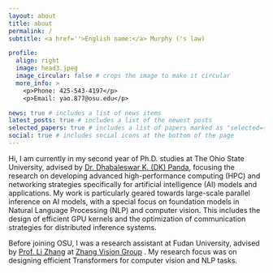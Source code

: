 ```yaml
---
layout: about
title: about
permalink: /
subtitle: <a href=''>English name:</a> Murphy ('s law)

profile:
  align: right
  image: head3.jpeg
  image_circular: false # crops the image to make it circular
  more_info: >
    <p>Phone: 425-543-4197</p>
    <p>Email: yao.877@osu.edu</p>

news: true # includes a list of news items
latest_posts: true # includes a list of the newest posts
selected_papers: true # includes a list of papers marked as "selected={true}"
social: true # includes social icons at the bottom of the page
---
```


Hi, I am currently in my second year of Ph.D. studies at The Ohio State University, advised by <a href='https://scholar.google.com/citations?user=7FXtL98AAAAJ&hl=en'>Dr. Dhabaleswar K. (DK) Panda</a>, focusing the research on developing advanced high-performance computing (HPC) and networking strategies specifically for artificial intelligence (AI) models and applications. My work is particularly geared towards large-scale parallel inference on AI models, with a special focus on foundation models in Natural Language Processing (NLP) and computer vision. This includes the design of efficient GPU kernels and the optimization of communication strategies for distributed inference systems. 

Before joining OSU, I was a research assistant at Fudan University, advised by <a href='https://scholar.google.com/citations?user=-wOTCE8AAAAJ&hl=en'>Prof. Li Zhang</a> at <a href='https://fudan-zvg.github.io/index.html'>Zhang Vision Group</a> . My research focus was on designing efficient Transformers for computer vision and NLP tasks.

<!-- During my bachelor, I worked with <a href='https://scholar.google.com/citations?user=3XTEwtAAAAAJ&hl=en'>Prof. Jun Yu</a> at Media Intelligence Lab at Hangzhou Dianzi University, where I studied 2D object detection and Visual Question Answering. -->

<!-- Write your biography here. Tell the world about yourself. Link to your favorite [subreddit](http://reddit.com). You can put a picture in, too. The code is already in, just name your picture `prof_pic.jpg` and put it in the `img/` folder.

Put your address / P.O. box / other info right below your picture. You can also disable any of these elements by editing `profile` property of the YAML header of your `_pages/about.md`. Edit `_bibliography/papers.bib` and Jekyll will render your [publications page](/al-folio/publications/) automatically.

Link to your social media connections, too. This theme is set up to use [Font Awesome icons](https://fontawesome.com/) and [Academicons](https://jpswalsh.github.io/academicons/), like the ones below. Add your Facebook, Twitter, LinkedIn, Google Scholar, or just disable all of them. -->

